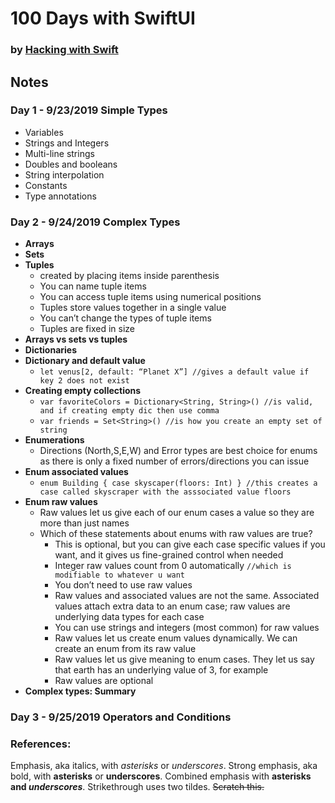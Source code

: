 # 100 Days with SwiftUI
### by [Hacking with Swift](https://www.hackingwithswift.com/100/swiftui/3)

## Notes

### Day 1 - 9/23/2019 __Simple Types__
- Variables
- Strings and Integers
- Multi-line strings
- Doubles and booleans
- String interpolation
- Constants
- Type annotations

### Day 2 - 9/24/2019 __Complex Types__
- __Arrays__
- __Sets__
- __Tuples__
    - created by placing items inside parenthesis
    - You can name tuple items
    - You can access tuple items using numerical positions
    - Tuples store values together in a single value
    - You can’t change the types of tuple items
    - Tuples are fixed in size
- __Arrays vs sets vs tuples__
- __Dictionaries__
- __Dictionary and default value__
    - ```let venus[2, default: “Planet X”] //gives a default value if key 2 does not exist```
- __Creating empty collections__
    - ```var favoriteColors = Dictionary<String, String>() //is valid, and if creating empty dic then use comma```
    - ```var friends = Set<String>() //is how you create an empty set of string```
- __Enumerations__
    - Directions (North,S,E,W) and Error types are best choice for enums as there is only a fixed number of errors/directions you can issue 
- __Enum associated values__
    - ```enum Building { case skyscaper(floors: Int) } //this creates a case called skyscraper with the asssociated value floors```
- __Enum raw values__
    - Raw values let us give each of our enum cases a value so they are more than just names
    - Which of these statements about enums with raw values are true?
        - This is optional, but you can give each case specific values if you want, and it gives us fine-grained control when needed
        - Integer raw values count from 0 automatically ```//which is modifiable to whatever u want```
        - You don’t need to use raw values
        - Raw values and associated values are not the same. Associated values attach extra data to an enum case; raw values are underlying data types for each case
        - You can use strings and integers (most common) for raw values
        - Raw values let us create enum values dynamically. We can create an enum from its raw value
        - Raw values let us give meaning to enum cases. They let us say that earth has an underlying value of 3, for example
        - Raw values are optional
- __Complex types: Summary__

### Day 3 - 9/25/2019 __Operators and Conditions__





### References:
Emphasis, aka italics, with *asterisks* or _underscores_.
Strong emphasis, aka bold, with **asterisks** or __underscores__.
Combined emphasis with **asterisks and _underscores_**.
Strikethrough uses two tildes. ~~Scratch this.~~
